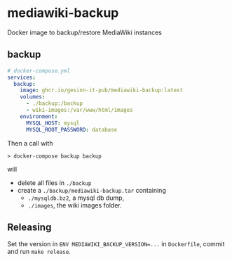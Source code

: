 # mediawiki-backup

Docker image to backup/restore MediaWiki instances

## backup

```yml
# docker-compose.yml
services: 
  backup:
    image: ghcr.io/gesinn-it-pub/mediawiki-backup:latest
    volumes:
      - ./backup:/backup
      - wiki-images:/var/www/html/images
    environment:
      MYSQL_HOST: mysql
      MYSQL_ROOT_PASSWORD: database
```

Then a call with
```shell
> docker-compose backup backup
```
will 
* delete all files in `./backup`
* create a `./backup/mediawiki-backup.tar` containing
  * `./mysqldb.bz2`, a mysql db dump,
  * `./images`, the wiki images folder.

## Releasing

Set the version in `ENV MEDIAWIKI_BACKUP_VERSION=...` in `Dockerfile`, commit and run `make release`.
